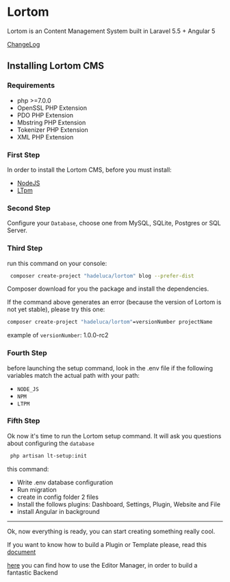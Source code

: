 # Lortom

Lortom is an Content Management System built in Laravel 5.5 + Angular 5

[ChangeLog](CHANGELOG.md)

## Installing Lortom CMS

### Requirements

- php >=7.0.0
- OpenSSL PHP Extension
- PDO PHP Extension
- Mbstring PHP Extension
- Tokenizer PHP Extension
- XML PHP Extension

### First Step

In order to install the Lortom CMS, before you must install:

- [NodeJS](https://nodejs.org/it/)
- [LTpm](https://github.com/Hertox82/lt-pm)

### Second Step

Configure your `Database`, choose one from MySQL, SQLite, Postgres or SQL Server.

### Third Step

run this command on your console:

```bash
 composer create-project "hadeluca/lortom" blog --prefer-dist
```

Composer download for you the package and install the dependencies.

If the command above generates an error (because the version of Lortom is not yet stable), please try this one:

```bash
composer create-project "hadeluca/lortom"=versionNumber projectName
```

example of `versionNumber`: 1.0.0-rc2

### Fourth Step

before launching the setup command, look in the .env file if the following variables match the actual path with your path:

- `NODE_JS`
- `NPM`
- `LTPM`

### Fifth Step

Ok now it's time to run the Lortom setup command. It will ask you questions about configuring the `database`

```bash
 php artisan lt-setup:init
```

this command:

- Write .env database configuration
- Run migration
- create in config folder 2 files
- Install the follows plugins: Dashboard, Settings, Plugin, Website and File
- install Angular in background

---

Ok, now everything is ready, you can start creating something really cool.

If you want to know how to build a Plugin or Template please, read this [document](DEVELOPMENT.md)


[here](EDITOR.md) you can find how to use the Editor Manager, in order to build a fantastic Backend